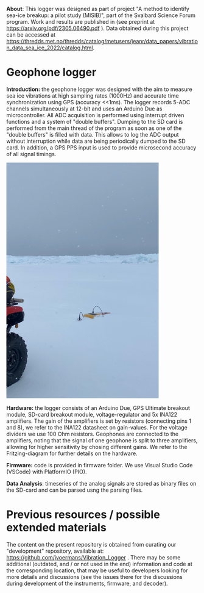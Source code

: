 **About**: This logger was designed as part of project "A method to identify sea-ice breakup: a pilot study (MISIB)", part of the Svalbard Science Forum program. Work and results are published in (see preprint at https://arxiv.org/pdf/2305.06490.pdf ). Data obtained during this project can be accessed at https://thredds.met.no/thredds/catalog/metusers/jeanr/data_papers/vibration_data_sea_ice_2022/catalog.html.

# Geophone logger

**Introduction:** the geophone logger was designed with the aim to measure sea ice vibrations at high sampling rates (1000Hz) and accurate time synchronization using GPS (accuracy <<1ms). The logger records 5-ADC channels simultaneously at 12-bit and uses an Arduino Due as microcontroller. All ADC acquisition is performed using interrupt driven functions and a system of "double buffers". Dumping to the SD card is performed from the main thread of the program as soon as one of the "double buffers" is filled with data. This allows to log the ADC output without interruption while data are being periodically dumped to the SD card. In addition, a GPS PPS input is used to provide microsecond accuracy of all signal timings.

<img src="https://github.com/jvoermans/Geophone_Logger/blob/main/Hardware/Photos/Picture3.jpg" width="400" />

**Hardware:** the logger consists of an Arduino Due, GPS Ultimate breakout module, SD-card breakout module, voltage-regulator and 5x INA122 amplifiers. The gain of the amplifiers is set by resistors (connecting pins 1 and 8), we refer to the INA122 datasheet on gain-values. For the voltage dividers we use 100 Ohm resistors. Geophones are connected to the amplifiers, noting that the signal of one geophone is split to three amplifiers, allowing for higher sensitivity by chosing different gains. We refer to the Fritzing-diagram for further details on the hardware.

**Firmware:** code is provided in firmware folder. We use Visual Studio Code (VSCode) with PlatformIO (PIO).

**Data Analysis**: timeseries of the analog signals are stored as binary files on the SD-card and can be parsed usng the parsing files.

# Previous resources / possible extended materials

The content on the present repository is obtained from curating our "development" repository, available at: https://github.com/jvoermans/Vibration_Logger . There may be some additional (outdated, and / or not used in the end) information and code at the corresponding location, that may be useful to developers looking for more details and discussions (see the issues there for the discussions during development of the instruments, firmware, and decoder).
